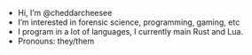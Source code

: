- Hi, I’m @cheddarcheesee
- I’m interested in forensic science, programming, gaming, etc
- I program in a lot of languages, I currently main Rust and Lua.
- Pronouns: they/them


